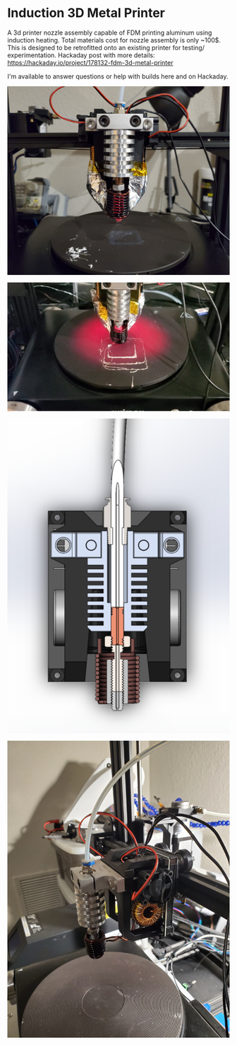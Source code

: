 # Induction 3D Metal Printer
A 3d printer nozzle assembly capable of FDM printing aluminum using induction heating. Total materials cost for nozzle assembly is only ~100$. This is designed to be retrofitted onto an existing printer for testing/ experimentation.
Hackaday post with more details: https://hackaday.io/project/178132-fdm-3d-metal-printer

I'm available to answer questions or help with builds here and on Hackaday. 

![Screenshot](Screenshot3.jpg)

![Screenshot](Screenshot.jpg)

![Screenshot](Screenshot2.PNG)

![Screenshot](Screenshot4.jpg)

